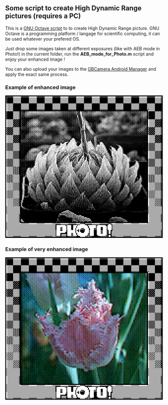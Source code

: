 ## Some script to create High Dynamic Range pictures (requires a PC)

This is a [GNU Octave script](https://octave.org/) to to create High Dynamic Range picture. GNU Octave is a programming platform / langage for scientific computing, it can be used whatever your prefered OS.

Just drop some images taken at different exposures (like with AEB mode in Photo!) in the current folder, run the **AEB_mode_for_Photo.m** script and enjoy your enhanced image !

You can also upload your images to the [GBCamera Android Manager](https://github.com/Mraulio/GBCamera-Android-Manager) and apply the exact same process.

### Example of enhanced image
![alt](/SD/Script_for_AEB_mode/Output_averaged.png)

### Example of very enhanced image
![](/SD/Script_for_AEB_mode/Code_color_fusion/Color_fusion.png)
